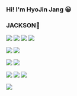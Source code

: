 
### Hi! I'm HyoJin Jang 😀

### JACKSON:christmas_tree:

<img src="https://img.shields.io/badge/HTML5-E34F26?style=flat-square&logo=HTML5&logoColor=white"/></a>
<img src="https://img.shields.io/badge/CSS3-1572B6?style=flat-square&logo=CSS3&logoColor=white"/></a>
<img src="https://img.shields.io/badge/JavaScript-F7DF1E?style=flat-square&logo=javaScript&logoColor=white"/></a> 
<img src="https://img.shields.io/badge/jQuery-0769AD?style=flat-square&logo=jQuery&logoColor=white"/></a> 

<img src="https://img.shields.io/badge/JAVA-007396?style=flat-square&logo=java&logoColor=white"/></a>
<img src="https://img.shields.io/badge/Python-3776AB?style=flat-square&logo=Python&logoColor=white"/></a>


<img src="https://img.shields.io/badge/Spring-6DB33F?style=flat-square&logo=Spring&logoColor=white"/></a>
<img src="https://img.shields.io/badge/Flask-000000?style=flat-square&logo=Flask&logoColor=white"/></a>


<img src="https://img.shields.io/badge/Oracle-F80000?style=flat-square&logo=Oracle&logoColor=white"/></a>
<img src="https://img.shields.io/badge/MySQL-4479A1?style=flat-square&logo=MySQL&logoColor=white"/></a>
<img src="https://img.shields.io/badge/MongoDB-4479A1?style=flat-square&logo=MongoDB&logoColor=white"/></a>



<img src="https://img.shields.io/badge/Slack-4A154B?style=flat-square&logo=Slack&logoColor=white"/></a>

<!--
**hyojin-dev/hyojin-dev** is a ✨ _special_ ✨ repository because its `README.md` (this file) appears on your GitHub profile.

Here are some ideas to get you started:


